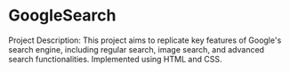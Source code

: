 # GoogleSearch
 Project Description:  This project aims to replicate key features of Google's search engine, including regular search, image search, and advanced search functionalities. Implemented using HTML and CSS.
